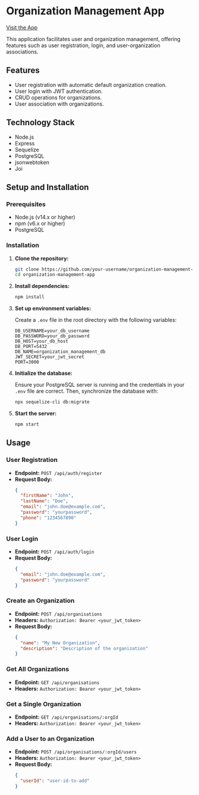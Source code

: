 # Organization Management App

[Visit the App](https://organization-managnment-app.onrender.com/)

This application facilitates user and organization management, offering features such as user registration, login, and user-organization associations.

## Features

- User registration with automatic default organization creation.
- User login with JWT authentication.
- CRUD operations for organizations.
- User association with organizations.

## Technology Stack

- Node.js
- Express
- Sequelize
- PostgreSQL
- jsonwebtoken
- Joi

## Setup and Installation

### Prerequisites

- Node.js (v14.x or higher)
- npm (v6.x or higher)
- PostgreSQL

### Installation

1. **Clone the repository:**

   ```bash
   git clone https://github.com/your-username/organization-management-app.git
   cd organization-management-app
   ```

2. **Install dependencies:**

   ```bash
   npm install
   ```

3. **Set up environment variables:**

   Create a `.env` file in the root directory with the following variables:

   ```env
   DB_USERNAME=your_db_username
   DB_PASSWORD=your_db_password
   DB_HOST=your_db_host
   DB_PORT=5432
   DB_NAME=organization_management_db
   JWT_SECRET=your_jwt_secret
   PORT=3000
   ```

4. **Initialize the database:**

   Ensure your PostgreSQL server is running and the credentials in your `.env` file are correct. Then, synchronize the database with:

   ```bash
   npx sequelize-cli db:migrate
   ```

5. **Start the server:**

   ```bash
   npm start
   ```

## Usage

### User Registration

- **Endpoint:** `POST /api/auth/register`
- **Request Body:**
  ```json
  {
    "firstName": "John",
    "lastName": "Doe",
    "email": "john.doe@example.com",
    "password": "yourpassword",
    "phone": "1234567890"
  }
  ```

### User Login

- **Endpoint:** `POST /api/auth/login`
- **Request Body:**
  ```json
  {
    "email": "john.doe@example.com",
    "password": "yourpassword"
  }
  ```

### Create an Organization

- **Endpoint:** `POST /api/organisations`
- **Headers:** `Authorization: Bearer <your_jwt_token>`
- **Request Body:**
  ```json
  {
    "name": "My New Organization",
    "description": "Description of the organization"
  }
  ```

### Get All Organizations

- **Endpoint:** `GET /api/organisations`
- **Headers:** `Authorization: Bearer <your_jwt_token>`

### Get a Single Organization

- **Endpoint:** `GET /api/organisations/:orgId`
- **Headers:** `Authorization: Bearer <your_jwt_token>`

### Add a User to an Organization

- **Endpoint:** `POST /api/organisations/:orgId/users`
- **Headers:** `Authorization: Bearer <your_jwt_token>`
- **Request Body:**
  ```json
  {
    "userId": "user-id-to-add"
  }
  ```